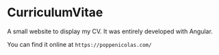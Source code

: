 # CurriculumVitae

A small website to display my CV. It was entirely developed with Angular.

You can find it online at `https://poppenicolas.com/`
